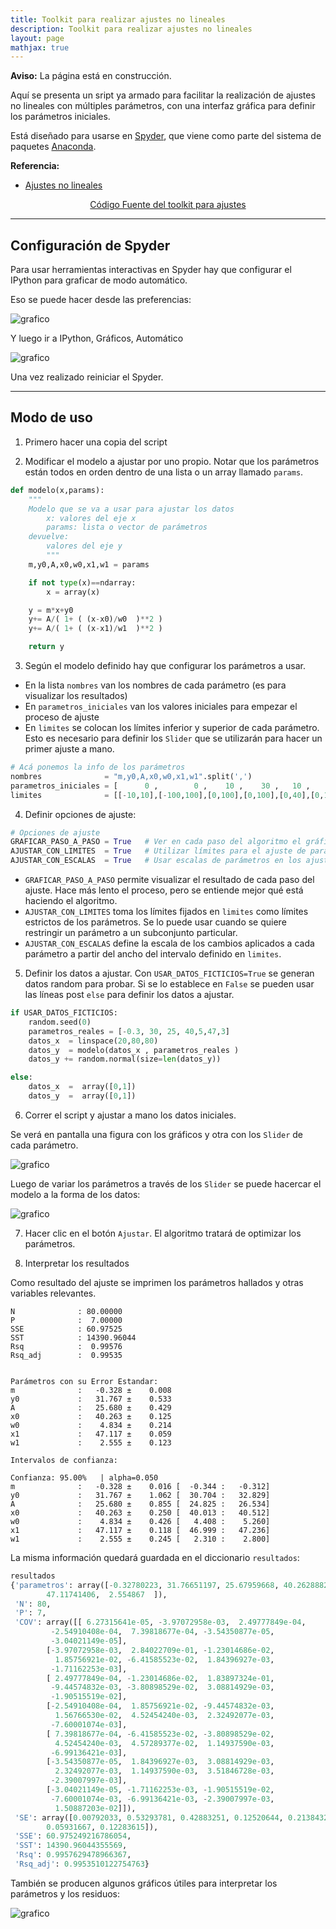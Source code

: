 ```yaml
---
title: Toolkit para realizar ajustes no lineales
description: Toolkit para realizar ajustes no lineales
layout: page
mathjax: true
---
```



<div class="alert alert-danger" role="alert" >
  <strong>Aviso:</strong> La página está en construcción.
</div>

Aquí se presenta un sript ya armado para facilitar la realización de ajustes no lineales
con múltiples parámetros, con una interfaz gráfica para definir los parámetros iniciales.

Está diseñado para usarse en [Spyder](https://www.spyder-ide.org/), que viene como parte del sistema de paquetes [Anaconda](https://www.anaconda.com/products/distribution#Downloads).

<div class="alert alert-info" role="info" >
  <strong>Referencia:</strong>
    <ul>
        <li><a href="{{ site.baseurl }}/tuto/labo2/03_ajustes">Ajustes no lineales</a></li>
    </ul>
</div>

<center>
<p> <a href="https://github.com/marceluda/python-para-fisicos/blob/gh-pages/tuto/labo2/toolkit_ajustes/ajuste_no_lineal.py" class="btn btn-primary btn-lg" role="button">
Código Fuente del toolkit para ajustes
</a> </p>
</center>


-------

## Configuración de Spyder

Para usar herramientas interactivas en Spyder hay que configurar el IPython para graficar de modo automático.

Eso se puede hacer desde las preferencias:

![grafico](spyder_pref.png "grafico")

Y luego ir a IPython, Gráficos, Automático

![grafico](spyder_auto.png "grafico")

Una vez realizado reiniciar el Spyder.


------

## Modo de uso

1) Primero hacer una copia del script

2) Modificar el modelo a ajustar por uno propio. Notar que los parámetros están todos en orden dentro de una lista o un array llamado `params`.

```python
def modelo(x,params):
    """
    Modelo que se va a usar para ajustar los datos
        x: valores del eje x
        params: lista o vector de parámetros
    devuelve:
        valores del eje y
        """
    m,y0,A,x0,w0,x1,w1 = params

    if not type(x)==ndarray:
        x = array(x)

    y = m*x+y0
    y+= A/( 1+ ( (x-x0)/w0  )**2 )
    y+= A/( 1+ ( (x-x1)/w1  )**2 )

    return y
```

3) Según el modelo definido hay que configurar los parámetros a usar.

- En la lista `nombres` van los nombres de cada parámetro (es para visualizar los resultados)
- En `parametros_iniciales` van los valores iniciales para empezar el proceso de ajuste
- En `limites` se colocan los límites inferior y superior de cada parámetro. Esto es necesario para definir los `Slider` que se utilizarán para hacer un primer ajuste a mano.

```python
# Acá ponemos la info de los parámetros
nombres              = "m,y0,A,x0,w0,x1,w1".split(',')
parametros_iniciales = [      0 ,        0 ,    10 ,    30 ,   10 ,    70 ,   10 ]
limites              = [[-10,10],[-100,100],[0,100],[0,100],[0,40],[0,100],[0,40]]
```

4) Definir opciones de ajuste:

```python
# Opciones de ajuste
GRAFICAR_PASO_A_PASO = True   # Ver en cada paso del algoritmo el gráfico
AJUSTAR_CON_LIMITES  = True   # Utilizar límites para el ajuste de parámetros. NO SE RECOMIENDA
AJUSTAR_CON_ESCALAS  = True   # Usar escalas de parámetros en los ajustes. NO SE RECOMIENDA
```

- `GRAFICAR_PASO_A_PASO` permite visualizar el resultado de cada paso del ajuste. Hace más lento el proceso, pero se entiende mejor qué está haciendo el algoritmo.
- `AJUSTAR_CON_LIMITES` toma los límites fijados en `limites` como límites estrictos de los parámetros. Se lo puede usar cuando se quiere restringir un parámetro a un subconjunto particular.
- `AJUSTAR_CON_ESCALAS` define la escala de los cambios aplicados a cada parámetro a partir del ancho del intervalo definido en `limites`.

5) Definir los datos a ajustar. Con `USAR_DATOS_FICTICIOS=True` se generan datos random para probar. Si se lo establece en `False` se pueden usar las líneas post `else` para definir los datos a ajustar.

```python
if USAR_DATOS_FICTICIOS:
    random.seed(0)
    parametros_reales = [-0.3, 30, 25, 40,5,47,3]
    datos_x  = linspace(20,80,80)
    datos_y  = modelo(datos_x , parametros_reales )
    datos_y += random.normal(size=len(datos_y))

else:
    datos_x  =  array([0,1])
    datos_y  =  array([0,1])
```

6) Correr el script y ajustar a mano los datos iniciales.

Se verá en pantalla una figura con los gráficos y otra con los `Slider` de cada parámetro.

![grafico](ajuste_params_1.png "grafico")

Luego de variar los parámetros a través de los `Slider` se puede hacercar el modelo a la forma de los datos:

![grafico](ajuste_params_2.png "grafico")

7) Hacer clic en el botón `Ajustar`. El algoritmo tratará de optimizar los parámetros.

8) Interpretar los resultados

Como resultado del ajuste se imprimen los parámetros hallados y otras variables relevantes.

```
N              : 80.00000
P              :  7.00000
SSE            : 60.97525
SST            : 14390.96044
Rsq            :  0.99576
Rsq_adj        :  0.99535


Parámetros con su Error Estandar:
m              :   -0.328 ±    0.008
y0             :   31.767 ±    0.533
A              :   25.680 ±    0.429
x0             :   40.263 ±    0.125
w0             :    4.834 ±    0.214
x1             :   47.117 ±    0.059
w1             :    2.555 ±    0.123

Intervalos de confianza:

Confianza: 95.00%   | alpha=0.050
m              :   -0.328 ±    0.016 [  -0.344 :   -0.312]
y0             :   31.767 ±    1.062 [  30.704 :   32.829]
A              :   25.680 ±    0.855 [  24.825 :   26.534]
x0             :   40.263 ±    0.250 [  40.013 :   40.512]
w0             :    4.834 ±    0.426 [   4.408 :    5.260]
x1             :   47.117 ±    0.118 [  46.999 :   47.236]
w1             :    2.555 ±    0.245 [   2.310 :    2.800]
```

La misma información quedará guardada en el diccionario `resultados`:

```python
resultados
{'parametros': array([-0.32780223, 31.76651197, 25.67959668, 40.26288822,  4.83395351,
        47.11741406,  2.554867  ]),
 'N': 80,
 'P': 7,
 'COV': array([[ 6.27315641e-05, -3.97072958e-03,  2.49777849e-04,
         -2.54910408e-04,  7.39818677e-04, -3.54350877e-05,
         -3.04021149e-05],
        [-3.97072958e-03,  2.84022709e-01, -1.23014686e-02,
          1.85756921e-02, -6.41585523e-02,  1.84396927e-03,
         -1.71162253e-03],
        [ 2.49777849e-04, -1.23014686e-02,  1.83897324e-01,
         -9.44574832e-03, -3.80898529e-02,  3.08814929e-03,
         -1.90515519e-02],
        [-2.54910408e-04,  1.85756921e-02, -9.44574832e-03,
          1.56766530e-02,  4.52454240e-03,  2.32492077e-03,
         -7.60001074e-03],
        [ 7.39818677e-04, -6.41585523e-02, -3.80898529e-02,
          4.52454240e-03,  4.57289377e-02,  1.14937590e-03,
         -6.99136421e-03],
        [-3.54350877e-05,  1.84396927e-03,  3.08814929e-03,
          2.32492077e-03,  1.14937590e-03,  3.51846728e-03,
         -2.39007997e-03],
        [-3.04021149e-05, -1.71162253e-03, -1.90515519e-02,
         -7.60001074e-03, -6.99136421e-03, -2.39007997e-03,
          1.50887203e-02]]),
 'SE': array([0.00792033, 0.53293781, 0.42883251, 0.12520644, 0.21384325,
        0.05931667, 0.12283615]),
 'SSE': 60.975249216786054,
 'SST': 14390.96044355569,
 'Rsq': 0.9957629478966367,
 'Rsq_adj': 0.9953510122754763}
 ```

 También se producen algunos gráficos útiles para interpretar los parámetros y los residuos:

![grafico](resultados_ajuste.png "grafico")
